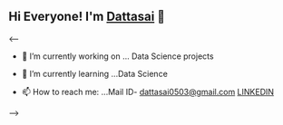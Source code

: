 ## Hi Everyone! I'm [Dattasai](https://github.com/dattasai0503) 👋

<--


- 🔭 I’m currently working on ... Data Science projects
- 🌱 I’m currently learning ...Data Science

- 📫 How to reach me: ...Mail ID- dattasai0503@gmail.com   [LINKEDIN](https://www.linkedin.com/in/datta-sai-maddali-81004824b/)

-->
